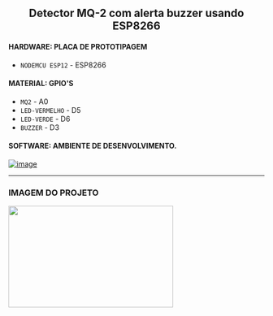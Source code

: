 
<p align="center">
 <h2 align="center">Detector MQ-2 com alerta buzzer usando ESP8266</h2>
  <p align="center"></p>
</p>

 #### HARDWARE: PLACA DE PROTOTIPAGEM 
  
- `NODEMCU ESP12` - ESP8266
 
 #### MATERIAL: GPIO'S

- `MQ2` - A0 
- `LED-VERMELHO` - D5
- `LED-VERDE` - D6
- `BUZZER` - D3 

 #### SOFTWARE: AMBIENTE DE DESENVOLVIMENTO.

[![image](https://user-images.githubusercontent.com/81829451/130110086-8e7d3901-294c-4242-becd-65d1df4f7e08.png)](https://www.arduino.cc/en/software)

 <hr>

### IMAGEM DO PROJETO


<img src="https://user-images.githubusercontent.com/81829451/130363162-09429577-7e1e-4d28-a49c-dee19eccf2f9.png" width="324" height="200">







